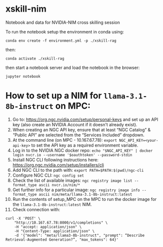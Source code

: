 # xskill-nim
Notebook and data for NVIDIA-NIM cross skilling session

To run the notebook setup the environment in conda using:

`conda env create -f environment.yml -p ./xskill-rag`

then:

`conda activate ./xskill-rag`

then start a notebook server and load the notebook in the browser:

`jupyter notebook`


# How to set up a NIM for `llama-3.1-8b-instruct` on MPC:

1. Go to: https://org.ngc.nvidia.com/setup/personal-keys and set up an API key (also create an NVIDIA Account if it doesn't already exist).
2. When creating an NGC API key, ensure that at least “NGC Catalog” & “Public API” are selected from the “Services Included” dropdown.
3. At the command line (on MPC - 10.167.67.78): `export NGC_API_KEY=<your-api-key>` to set the API key as a required environment variable.
4. Log in to the NVIDIA NGC docker repo: `echo "$NGC_API_KEY" | docker login nvcr.io --username '$oauthtoken' --password-stdin`
5. Install NGC CLI following instructions here: https://org.ngc.nvidia.com/setup/installers/cli
6. Add NGC CLI to the path with: `export PATH=$PATH:$(pwd)/ngc-cli`
7. Configure NGC CLI: `ngc config set`
8. Check the list of available images: `ngc registry image list --format_type ascii nvcr.io/nim/*`
9. Get further info for a particular image: `ngc registry image info --format_type ascii nim/meta/llama-3.1-8b-instruct:latest`
10. Run the contents of setup_MPC on the MPC to run the docker image for the `llama-3.1-8b-instruct:latest` NIM.
11. Check connection with:
```
curl -X 'POST' \
    "http://10.167.67.78:8000/v1/completions" \
    -H "accept: application/json" \
    -H "Content-Type: application/json" \
    -d '{"model": "meta/llama3-8b-instruct", "prompt": “Describe Retrieval-Augmented Generation?”, "max_tokens": 64}'
```
